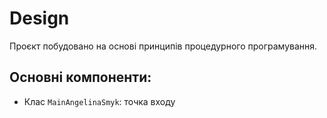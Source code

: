 # Design

Проєкт побудовано на основі принципів процедурного програмування.

## Основні компоненти:
- Клас `MainAngelinaSmyk`: точка входу
